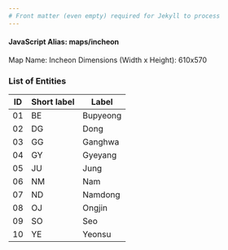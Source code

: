 ```yaml
---
# Front matter (even empty) required for Jekyll to process
---
```


#### JavaScript Alias: maps/incheon

Map Name: Incheon
Dimensions (Width x Height): 610x570





### List of Entities

ID | Short label | Label
---|---|---|
01|BE|Bupyeong
02|DG|Dong
03|GG|Ganghwa
04|GY|Gyeyang
05|JU|Jung
06|NM|Nam
07|ND|Namdong
08|OJ|Ongjin
09|SO|Seo
10|YE|Yeonsu